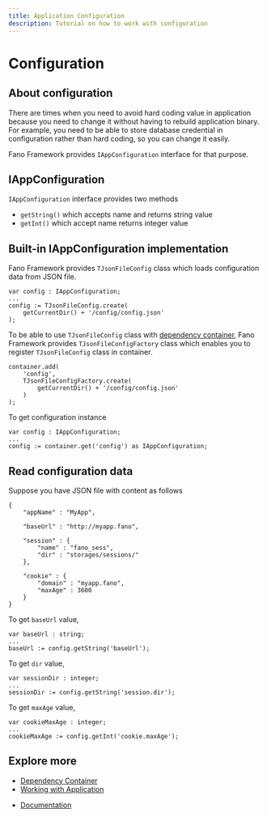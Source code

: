 ```yaml
---
title: Application Configuration
description: Tutorial on how to work with configuration
---
```


<h1 class="major">Configuration</h1>

## About configuration

There are times when you need to avoid hard coding value in application because
you need to change it without having to rebuild application binary. For example, you need to be able to store database credential in configuration rather than hard coding, so you can change it easily.

Fano Framework provides `IAppConfiguration` interface for that purpose.

## IAppConfiguration

`IAppConfiguration` interface provides two methods

- `getString()` which accepts name and returns string value
- `getInt()` which accept name returns integer value

## Built-in IAppConfiguration implementation

Fano Framework provides `TJsonFileConfig` class which loads configuration data from
JSON file.

```
var config : IAppConfiguration;
...
config := TJsonFileConfig.create(
    getCurrentDir() + '/config/config.json'
);
```

To be able to use `TJsonFileConfig` class with [dependency container](/dependency-container), Fano Framework provides `TJsonFileConfigFactory` class which enables you to register `TJsonFileConfig` class in container.

```
container.add(
    'config',
    TJsonFileConfigFactory.create(
        getCurrentDir() + '/config/config.json'
    )
);
```

To get configuration instance

```
var config : IAppConfiguration;
...
config := container.get('config') as IAppConfiguration;
```

## Read configuration data

Suppose you have JSON file with content as follows

```
{
    "appName" : "MyApp",

    "baseUrl" : "http://myapp.fano",

    "session" : {
        "name" : "fano_sess",
        "dir" : "storages/sessions/"
    },

    "cookie" : {
        "domain" : "myapp.fano",
        "maxAge" : 3600
    }
}
```

To get `baseUrl` value,

```
var baseUrl : string;
...
baseUrl := config.getString('baseUrl');
```

To get `dir` value,

```
var sessionDir : integer;
...
sessionDir := config.getString('session.dir');
```

To get `maxAge` value,

```
var cookieMaxAge : integer;
...
cookieMaxAge := config.getInt('cookie.maxAge');
```

## Explore more

- [Dependency Container](/dependency-container)
- [Working with Application](/working-with-application)

<ul class="actions">
    <li><a href="/documentation" class="button">Documentation</a></li>
</ul>
